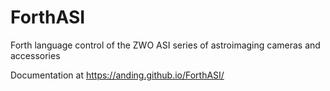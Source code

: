 # ForthASI
Forth language control of the ZWO ASI series of astroimaging cameras and accessories

Documentation at https://anding.github.io/ForthASI/
